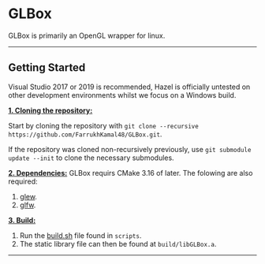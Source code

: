 # GLBox
GLBox is primarily an OpenGL wrapper for linux.

***

## Getting Started
Visual Studio 2017 or 2019 is recommended, Hazel is officially untested on other development environments whilst we focus on a Windows build.

<ins>**1. Cloning the repository:**</ins>

Start by cloning the repository with `git clone --recursive https://github.com/FarrukhKamal48/GLBox.git`.

If the repository was cloned non-recursively previously, use `git submodule update --init` to clone the necessary submodules.

<ins>**2. Dependencies:**</ins>
GLBox requirs CMake 3.16 of later. The folowing are also required:
1. [glew](https://github.com/nigels-com/glew).
2. [glfw](https://github.com/glfw/glfw).

<ins>**3. Build:**</ins>
1. Run the [build.sh](https://github.com/FarrukhKamal48/GLBox/blob/main/scripts/build.sh) file found in `scripts`.
2. The static library file can then be found at `build/libGLBox.a`.

***

